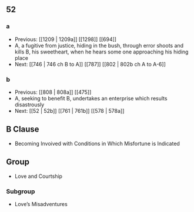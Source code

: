 ## 52
### a
- Previous: [[1209 | 1209a]] [[1298]] [[694]] 
- A, a fugitive from justice, hiding in the bush, through error shoots and kills B, his sweetheart, when he hears some one approaching his hiding place
- Next: [[746 | 746 ch B to A]] [[787]] [[802 | 802b ch A to A-6]] 

### b
- Previous: [[808 | 808a]] [[475]] 
- A, seeking to benefit B, undertakes an enterprise which results disastrously
- Next: [[52 | 52b]] [[761 | 761b]] [[578 | 578a]] 

## B Clause
- Becoming Invoived with Conditions in Which Misfortune is Indicated

## Group
- Love and Courtship

### Subgroup
- Love’s Misadventures

